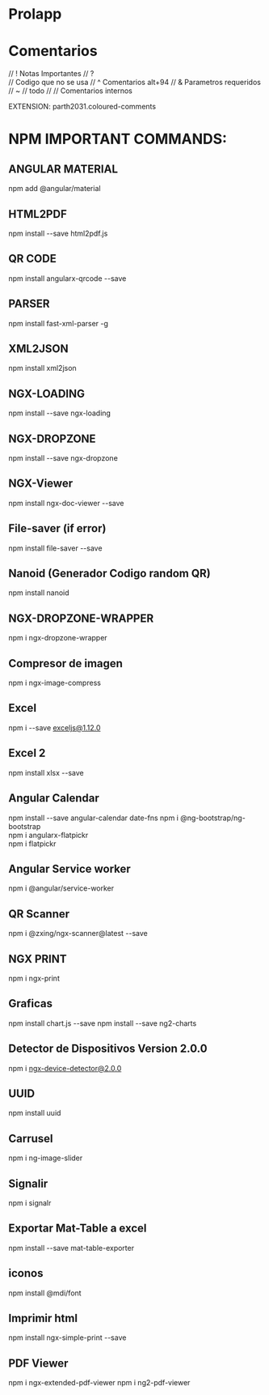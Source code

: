 # Prolapp

# Comentarios

  // ! Notas Importantes 
  // ?  
  // Codigo que no se usa
  // ^ Comentarios alt+94
  // & Parametros requeridos
  // ~
  // todo
  // // Comentarios internos

  EXTENSION: parth2031.coloured-comments

# NPM IMPORTANT COMMANDS:

## ANGULAR MATERIAL
npm add @angular/material

## HTML2PDF
npm install --save html2pdf.js

## QR CODE
npm install angularx-qrcode --save

## PARSER
npm install fast-xml-parser -g

## XML2JSON
npm install xml2json

## NGX-LOADING
npm install --save ngx-loading

## NGX-DROPZONE
npm install --save ngx-dropzone

## NGX-Viewer
npm install ngx-doc-viewer --save

## File-saver (if error)
npm install file-saver --save

## Nanoid (Generador Codigo random QR)
npm install nanoid

## NGX-DROPZONE-WRAPPER
npm i ngx-dropzone-wrapper

## Compresor de imagen
npm i ngx-image-compress

## Excel
npm i --save exceljs@1.12.0

## Excel 2
npm install xlsx --save

## Angular Calendar
npm install --save angular-calendar date-fns
npm i @ng-bootstrap/ng-bootstrap  
npm i angularx-flatpickr   
npm i flatpickr  

## Angular Service worker
npm i @angular/service-worker

## QR Scanner
npm i @zxing/ngx-scanner@latest --save

## NGX PRINT
npm i ngx-print

## Graficas
npm install chart.js --save
npm install --save ng2-charts

## Detector de Dispositivos Version 2.0.0
npm i ngx-device-detector@2.0.0

## UUID
npm install uuid


## Carrusel
npm i ng-image-slider


## Signalir
npm i signalr


## Exportar Mat-Table a excel
npm install --save mat-table-exporter

## iconos
npm install @mdi/font

## Imprimir html
npm install ngx-simple-print --save

## PDF Viewer
npm i ngx-extended-pdf-viewer
npm i ng2-pdf-viewer